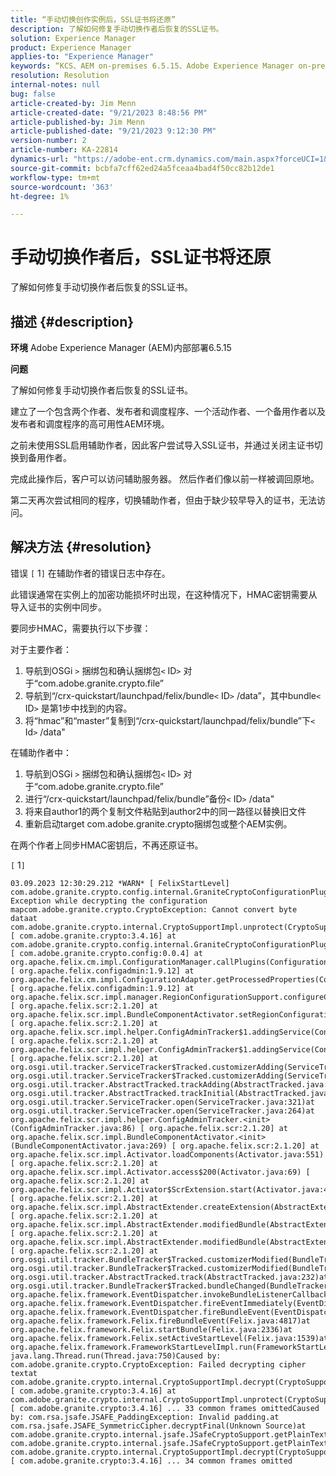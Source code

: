 ```yaml
---
title: “手动切换创作实例后，SSL证书将还原”
description: 了解如何修复手动切换作者后恢复的SSL证书。
solution: Experience Manager
product: Experience Manager
applies-to: "Experience Manager"
keywords: “KCS、AEM on-premises 6.5.15、Adobe Experience Manager on-premises 6.5.15、SSL证书、还原、创作、切换、手动”
resolution: Resolution
internal-notes: null
bug: false
article-created-by: Jim Menn
article-created-date: "9/21/2023 8:48:56 PM"
article-published-by: Jim Menn
article-published-date: "9/21/2023 9:12:30 PM"
version-number: 2
article-number: KA-22814
dynamics-url: "https://adobe-ent.crm.dynamics.com/main.aspx?forceUCI=1&pagetype=entityrecord&etn=knowledgearticle&id=014b9645-c058-ee11-be6f-6045bd006268"
source-git-commit: bcbfa7cff62ed24a5fceaa4bad4f50cc82b12de1
workflow-type: tm+mt
source-wordcount: '363'
ht-degree: 1%

---
```


# 手动切换作者后，SSL证书将还原


了解如何修复手动切换作者后恢复的SSL证书。

## 描述 {#description}


<b>环境</b>
Adobe Experience Manager (AEM)内部部署6.5.15

<b>问题</b>

了解如何修复手动切换作者后恢复的SSL证书。

建立了一个包含两个作者、发布者和调度程序、一个活动作者、一个备用作者以及发布者和调度程序的高可用性AEM环境。

之前未使用SSL启用辅助作者，因此客户尝试导入SSL证书，并通过关闭主证书切换到备用作者。

完成此操作后，客户可以访问辅助服务器。 然后作者们像以前一样被调回原地。

第二天再次尝试相同的程序，切换辅助作者，但由于缺少较早导入的证书，无法访问。






## 解决方法 {#resolution}


错误 `[` 1`]`  在辅助作者的错误日志中存在。

此错误通常在实例上的加密功能损坏时出现，在这种情况下，HMAC密钥需要从导入证书的实例中同步。

要同步HMAC，需要执行以下步骤：

对于主要作者：

1. 导航到OSGi `>`  捆绑包和确认捆绑包`<` ID`>`  对于“com.adobe.granite.crypto.file”
2. 导航到“/crx-quickstart/launchpad/felix/bundle`<` ID`>` /data”，其中bundle`<` ID`>`  是第1步中找到的内容。
3. 将“hmac”和“master”复制到“/crx-quickstart/launchpad/felix/bundle”下`<` Id`>` /data&quot;


在辅助作者中：

1. 导航到OSGi `>`  捆绑包和确认捆绑包`<` ID`>`  对于“com.adobe.granite.crypto.file”
2. 进行“/crx-quickstart/launchpad/felix/bundle”备份`<` ID`>` /data&quot;
3. 将来自author1的两个复制文件粘贴到author2中的同一路径以替换旧文件
4. 重新启动target com.adobe.granite.crypto捆绑包或整个AEM实例。


在两个作者上同步HMAC密钥后，不再还原证书。

`[` 1`]`




```
03.09.2023 12:30:29.212 *WARN* [ FelixStartLevel]  com.adobe.granite.crypto.config.internal.GraniteCryptoConfigurationPlugin Exception while decrypting the configuration mapcom.adobe.granite.crypto.CryptoException: Cannot convert byte dataat com.adobe.granite.crypto.internal.CryptoSupportImpl.unprotect(CryptoSupportImpl.java:130) [ com.adobe.granite.crypto:3.4.16] at com.adobe.granite.crypto.config.internal.GraniteCryptoConfigurationPlugin.modifyConfiguration(GraniteCryptoConfigurationPlugin.java:57) [ com.adobe.granite.crypto.config:0.0.4] at org.apache.felix.cm.impl.ConfigurationManager.callPlugins(ConfigurationManager.java:912) [ org.apache.felix.configadmin:1.9.12] at org.apache.felix.cm.impl.ConfigurationAdapter.getProcessedProperties(ConfigurationAdapter.java:292) [ org.apache.felix.configadmin:1.9.12] at org.apache.felix.scr.impl.manager.RegionConfigurationSupport.configureComponentHolder(RegionConfigurationSupport.java:228) [ org.apache.felix.scr:2.1.20] at org.apache.felix.scr.impl.BundleComponentActivator.setRegionConfigurationSupport(BundleComponentActivator.java:785) [ org.apache.felix.scr:2.1.20] at org.apache.felix.scr.impl.helper.ConfigAdminTracker$1.addingService(ConfigAdminTracker.java:69) [ org.apache.felix.scr:2.1.20] at org.apache.felix.scr.impl.helper.ConfigAdminTracker$1.addingService(ConfigAdminTracker.java:41) [ org.apache.felix.scr:2.1.20] at org.osgi.util.tracker.ServiceTracker$Tracked.customizerAdding(ServiceTracker.java:943)at org.osgi.util.tracker.ServiceTracker$Tracked.customizerAdding(ServiceTracker.java:871)at org.osgi.util.tracker.AbstractTracked.trackAdding(AbstractTracked.java:256)at org.osgi.util.tracker.AbstractTracked.trackInitial(AbstractTracked.java:183)at org.osgi.util.tracker.ServiceTracker.open(ServiceTracker.java:321)at org.osgi.util.tracker.ServiceTracker.open(ServiceTracker.java:264)at org.apache.felix.scr.impl.helper.ConfigAdminTracker.<init>(ConfigAdminTracker.java:86) [ org.apache.felix.scr:2.1.20] at org.apache.felix.scr.impl.BundleComponentActivator.<init>(BundleComponentActivator.java:269) [ org.apache.felix.scr:2.1.20] at org.apache.felix.scr.impl.Activator.loadComponents(Activator.java:551) [ org.apache.felix.scr:2.1.20] at org.apache.felix.scr.impl.Activator.access$200(Activator.java:69) [ org.apache.felix.scr:2.1.20] at org.apache.felix.scr.impl.Activator$ScrExtension.start(Activator.java:424) [ org.apache.felix.scr:2.1.20] at org.apache.felix.scr.impl.AbstractExtender.createExtension(AbstractExtender.java:196) [ org.apache.felix.scr:2.1.20] at org.apache.felix.scr.impl.AbstractExtender.modifiedBundle(AbstractExtender.java:169) [ org.apache.felix.scr:2.1.20] at org.apache.felix.scr.impl.AbstractExtender.modifiedBundle(AbstractExtender.java:49) [ org.apache.felix.scr:2.1.20] at org.osgi.util.tracker.BundleTracker$Tracked.customizerModified(BundleTracker.java:488)at org.osgi.util.tracker.BundleTracker$Tracked.customizerModified(BundleTracker.java:420)at org.osgi.util.tracker.AbstractTracked.track(AbstractTracked.java:232)at org.osgi.util.tracker.BundleTracker$Tracked.bundleChanged(BundleTracker.java:450)at org.apache.felix.framework.EventDispatcher.invokeBundleListenerCallback(EventDispatcher.java:915)at org.apache.felix.framework.EventDispatcher.fireEventImmediately(EventDispatcher.java:834)at org.apache.felix.framework.EventDispatcher.fireBundleEvent(EventDispatcher.java:516)at org.apache.felix.framework.Felix.fireBundleEvent(Felix.java:4817)at org.apache.felix.framework.Felix.startBundle(Felix.java:2336)at org.apache.felix.framework.Felix.setActiveStartLevel(Felix.java:1539)at org.apache.felix.framework.FrameworkStartLevelImpl.run(FrameworkStartLevelImpl.java:308)at java.lang.Thread.run(Thread.java:750)Caused by: com.adobe.granite.crypto.CryptoException: Failed decrypting cipher textat com.adobe.granite.crypto.internal.CryptoSupportImpl.decrypt(CryptoSupportImpl.java:66) [ com.adobe.granite.crypto:3.4.16] at com.adobe.granite.crypto.internal.CryptoSupportImpl.unprotect(CryptoSupportImpl.java:127) [ com.adobe.granite.crypto:3.4.16] ... 33 common frames omittedCaused by: com.rsa.jsafe.JSAFE_PaddingException: Invalid padding.at com.rsa.jsafe.JSAFE_SymmetricCipher.decryptFinal(Unknown Source)at com.adobe.granite.crypto.internal.jsafe.JSafeCryptoSupport.getPlainText(JSafeCryptoSupport.java:267)at com.adobe.granite.crypto.internal.jsafe.JSafeCryptoSupport.getPlainText(JSafeCryptoSupport.java:249)at com.adobe.granite.crypto.internal.CryptoSupportImpl.decrypt(CryptoSupportImpl.java:64) [ com.adobe.granite.crypto:3.4.16] ... 34 common frames omitted
```

